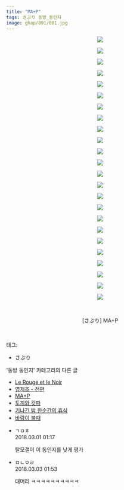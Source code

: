 ```yaml
---
title: "MA+P"
tags: さぷり 동방_동인지
image: ghap/891/001.jpg
---
```

<div class="article">
<p style="text-align: center; clear: none; float: none;"><img src="{{ site.nasurl }}/ghap/891/001.jpg"/></p>
<p style="text-align: center; clear: none; float: none;"><img src="{{ site.nasurl }}/ghap/891/002.jpg"/></p>
<p style="text-align: center; clear: none; float: none;"><img src="{{ site.nasurl }}/ghap/891/003.jpg"/></p>
<p style="text-align: center; clear: none; float: none;"><img src="{{ site.nasurl }}/ghap/891/004.jpg"/></p>
<p style="text-align: center; clear: none; float: none;"><img src="{{ site.nasurl }}/ghap/891/005.jpg"/></p>
<p style="text-align: center; clear: none; float: none;"><img src="{{ site.nasurl }}/ghap/891/006.jpg"/></p>
<p style="text-align: center; clear: none; float: none;"><img src="{{ site.nasurl }}/ghap/891/007.jpg"/></p>
<p style="text-align: center; clear: none; float: none;"><img src="{{ site.nasurl }}/ghap/891/008.jpg"/></p>
<p style="text-align: center; clear: none; float: none;"><img src="{{ site.nasurl }}/ghap/891/009.jpg"/></p>
<p style="text-align: center; clear: none; float: none;"><img src="{{ site.nasurl }}/ghap/891/010.jpg"/></p>
<p style="text-align: center; clear: none; float: none;"><img src="{{ site.nasurl }}/ghap/891/011.jpg"/></p>
<p style="text-align: center; clear: none; float: none;"><img src="{{ site.nasurl }}/ghap/891/012.jpg"/></p>
<p style="text-align: center; clear: none; float: none;"><img src="{{ site.nasurl }}/ghap/891/013.jpg"/></p>
<p style="text-align: center; clear: none; float: none;"><img src="{{ site.nasurl }}/ghap/891/014.jpg"/></p>
<p style="text-align: center; clear: none; float: none;"><img src="{{ site.nasurl }}/ghap/891/015.jpg"/></p>
<p style="text-align: center; clear: none; float: none;"><img src="{{ site.nasurl }}/ghap/891/016.jpg"/></p>
<p style="text-align: center; clear: none; float: none;"><img src="{{ site.nasurl }}/ghap/891/017.jpg"/></p>
<p style="text-align: center; clear: none; float: none;"><img src="{{ site.nasurl }}/ghap/891/018.jpg"/></p>
<p style="text-align: center; clear: none; float: none;"><img src="{{ site.nasurl }}/ghap/891/019.jpg"/></p>
<p style="text-align: center; clear: none; float: none;"><img src="{{ site.nasurl }}/ghap/891/020.jpg"/></p>
<p style="text-align: center; clear: none; float: none;"><img src="{{ site.nasurl }}/ghap/891/021.jpg"/></p>
<p style="text-align: center; clear: none; float: none;"><img src="{{ site.nasurl }}/ghap/891/022.jpg"/></p>
<p style="text-align: center; clear: none; float: none;"><img src="{{ site.nasurl }}/ghap/891/023.jpg"/></p>
<p style="text-align: center; clear: none; float: none;"><img src="{{ site.nasurl }}/ghap/891/024.jpg"/></p>
<p style="text-align: center; clear: none; float: none;"><br/></p>
<p style="text-align: center; clear: none; float: none;">[さぷり] MA+P</p>
<p><br/></p>
</div><div class="tagTrail">
<p>태그: </p>
<ul>
<li>さぷり</li>
</ul>
</div><div class="another">
<p>'동방 동인지' 카테고리의 다른 글</p>
<ul>
<li><a href="/2016-07-17-ghap_893">Le Rouge et le Noir</a></li>
<li><a href="/2016-07-17-ghap_892">영제조 - 전편</a></li>
<li><a href="/2016-07-17-ghap_891">MA+P</a></li>
<li><a href="/2016-07-16-ghap_890">토끼와 캇파</a></li>
<li><a href="/2016-07-16-ghap_889">기나긴 밤 한순간의 휴식</a></li>
<li><a href="/2016-07-16-ghap_888">바람이 불때</a></li>
</ul>
</div><div class="cb_module cb_fluid">
<div class="cb_wrt cb_profile">
<div class="comment">
<ul>
<li class="cb_thumb_off" id="comment15209424">
<div class="cb_comment_area">
<div class="cb_info_area">
<div class="cb_section">
<span class="cb_nick_name">ㄱㅁㅎ</span>
</div>
<div class="cb_section">
<span class="cb_date">2018.03.01 01:17 </span>
</div>
</div>
<div class="cb_dsc_comment">
<p class="cb_dsc">
											탈모갤이 이 동인지를 낮게 평가
										</p>
</div>
</div></li>
<li class="cb_thumb_off" id="comment15211205">
<div class="cb_comment_area">
<div class="cb_info_area">
<div class="cb_section">
<span class="cb_nick_name">ㅁㄴㅇㄹ</span>
</div>
<div class="cb_section">
<span class="cb_date">2018.03.03 01:53 </span>
</div>
</div>
<div class="cb_dsc_comment">
<p class="cb_dsc">
											대머리 ㅋㅋㅋㅋㅋㅋㅋㅋㅋㅋ
										</p>
</div>
</div></li>
</ul>
</div>
</div><!-- commentList close -->
</div>